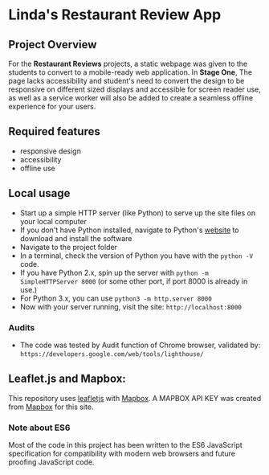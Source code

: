 # Linda's Restaurant Review App

## Project Overview

For the **Restaurant Reviews** projects, a static webpage was given to the students to convert to a mobile-ready web application. In **Stage One**, The page lacks accessibility and student's need to convert the design to be responsive on different sized displays and accessible for screen reader use, as well as a service worker will also be added to create a seamless offline experience for your users.

## Required features

- responsive design
- accessibility 
- offline use

## Local usage

- Start up a simple HTTP server (like Python) to serve up the site files on your local computer
- If you don't have Python installed, navigate to Python's [website](https://www.python.org/) to download and install the software
- Navigate to the project folder
- In a terminal, check the version of Python you have with the `python -V` code.
- If you have Python 2.x, spin up the server with `python -m SimpleHTTPServer 8000` (or some other port, if port 8000 is already in use.)
- For Python 3.x, you can use `python3 -m http.server 8000`
- Now with your server running, visit the site: `http://localhost:8000`

### Audits

- The code was tested by Audit function of Chrome browser, validated by: `https://developers.google.com/web/tools/lighthouse/`

## Leaflet.js and Mapbox:

This repository uses [leafletjs](https://leafletjs.com/) with [Mapbox](https://www.mapbox.com/). A MAPBOX API KEY was created from [Mapbox](https://www.mapbox.com/) for this site.

### Note about ES6

Most of the code in this project has been written to the ES6 JavaScript specification for compatibility with modern web browsers and future proofing JavaScript code.
